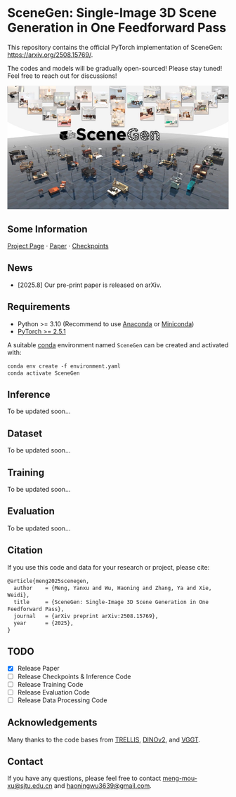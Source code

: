 # SceneGen: Single-Image 3D Scene Generation in One Feedforward Pass
This repository contains the official PyTorch implementation of SceneGen: https://arxiv.org/2508.15769/.


The codes and models will be gradually open-sourced!
Please stay tuned! Feel free to reach out for discussions!

<div align="center">
   <img src="./assets/SceneGen.png">
</div>

## Some Information
[Project Page](https://mengmouxu.github.io/SceneGen/) $\cdot$ [Paper](https://arxiv.org/) $\cdot$ [Checkpoints](https://huggingface.co/)

## News
- [2025.8] Our pre-print paper is released on arXiv.

## Requirements
- Python >= 3.10 (Recommend to use [Anaconda](https://www.anaconda.com/download/#linux) or [Miniconda](https://docs.conda.io/en/latest/miniconda.html))
- [PyTorch >= 2.5.1](https://pytorch.org/)

A suitable [conda](https://conda.io/) environment named `SceneGen` can be created and activated with:

```
conda env create -f environment.yaml
conda activate SceneGen
```

## Inference
To be updated soon...

## Dataset
To be updated soon...

## Training
To be updated soon...

## Evaluation
To be updated soon...


## Citation
If you use this code and data for your research or project, please cite:

    @article{meng2025scenegen,
      author    = {Meng, Yanxu and Wu, Haoning and Zhang, Ya and Xie, Weidi},
      title     = {SceneGen: Single-Image 3D Scene Generation in One Feedforward Pass},
      journal   = {arXiv preprint arXiv:2508.15769},
      year      = {2025},
    }

## TODO
- [x] Release Paper
- [ ] Release Checkpoints & Inference Code
- [ ] Release Training Code
- [ ] Release Evaluation Code
- [ ] Release Data Processing Code

## Acknowledgements
Many thanks to the code bases from [TRELLIS](https://github.com/microsoft/TRELLIS), [DINOv2](https://github.com/facebookresearch/dinov2), and [VGGT](https://github.com/facebookresearch/vggt).


## Contact
If you have any questions, please feel free to contact meng-mou-xu@sjtu.edu.cn and haoningwu3639@gmail.com.
